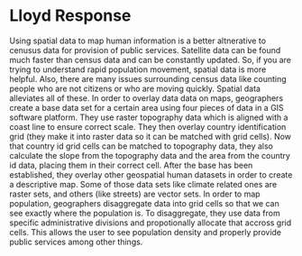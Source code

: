 # Lloyd Response

  Using spatial data to map human information is a better altnerative to cenusus data for provision of public services. Satellite data can be found much faster than census data and can be constantly updated. So, if you are trying to understand rapid population movement, spatial data is more helpful. Also, there are many issues surrounding census data like counting people who are not citizens or who are moving quickly. Spatial data alleviates all of these. In order to overlay data data on maps, geographers create a base data set for a certain area using four pieces of data in a GIS software platform. They use raster topography data which is aligned with a coast line to ensure correct scale. They then overlay country identification grid (they make it into raster data so it can be matched with grid cells). Now that country id grid cells can be matched to topography data, they also calculate the slope from the topography data and the area from the country id data, placing them in their correct cell. 
  After the base has been established, they overlay other geospatial human datasets in order to create a descriptive map. Some of those data sets like climate related ones are raster sets, and others (like streets) are vector sets. In order to map population, geographers disaggregate data into grid cells so that we can see exactly where the population is. To disaggregate, they use data from specific administrative divisions and propotionally allocate that accross grid cells. This allows the user to see population density and properly provide public services among other things. 
